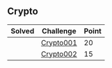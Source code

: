## Crypto

| Solved | Challenge | Point |
| --- | --- | --- |
| | [Crypto001](./Crypto001) | 20 |
| | [Crypto002](./Crypto002) | 15 |
